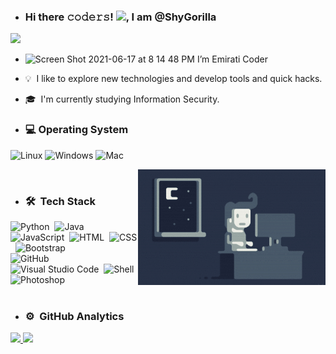 - ### Hi there 𝚌𝚘𝚍𝚎𝚛𝚜! <img src="https://github.com/TheDudeThatCode/TheDudeThatCode/blob/master/Assets/Hi.gif" width="29px">, I am @ShyGorilla

<img src="https://raw.githubusercontent.com/rodrigograca31/rodrigograca31/master/matrix.svg">


- <img width="25" high="15" alt="Screen Shot 2021-06-17 at 8 14 48 PM" src="https://user-images.githubusercontent.com/73632576/123008345-c7de7980-d3cb-11eb-84f1-5ab658eca7f5.gif"> I’m Emirati Coder
- 💡 &nbsp;I like to explore new technologies and develop tools and quick hacks.
- 🎓 &nbsp;I'm currently studying Information Security.

- ### 💻 Operating System

![Linux](https://img.shields.io/badge/-Linux-000000?style=flat&logo=linux&logoColor=FCC624)
![Windows](http://img.shields.io/badge/-Windows-0078D6?style=flat-square&logo=windows&logoColor=ffffff)
![Mac](http://img.shields.io/badge/-Mac-0078D6?style=flat-square&logo=apple&logoColor=ffffff)

<img alt="Night Coding" src="https://raw.githubusercontent.com/AVS1508/AVS1508/master/assets/Night-Coding.gif" align="right"/>
<br>

- ### 🛠 &nbsp;Tech Stack

![Python](https://img.shields.io/badge/-Python-333333?style=flat&logo=python)&nbsp;
![Java](https://img.shields.io/badge/-Java-333333?style=flat&logo=Java&logoColor=FFA518)&nbsp;
![JavaScript](https://img.shields.io/badge/-JavaScript-333333?style=flat&logo=javascript)&nbsp;
![HTML](https://img.shields.io/badge/-HTML-333333?style=flat&logo=HTML5)&nbsp;
![CSS](https://img.shields.io/badge/-CSS-333333?style=flat&logo=CSS3&logoColor=1572B6)&nbsp;
![Bootstrap](https://img.shields.io/badge/-Bootstrap-333333?style=flat&logo=bootstrap&logoColor=563D7C)\
![GitHub](https://img.shields.io/badge/-GitHub-333333?style=flat&logo=github)&nbsp;
![Visual Studio Code](https://img.shields.io/badge/-Visual%20Studio%20Code-333333?style=flat&logo=visual-studio-code&logoColor=007ACC)&nbsp;
![Shell](https://img.shields.io/badge/-Shell-333333?style=flat&logo=shell)&nbsp;
![Photoshop](https://img.shields.io/badge/-Photoshop-333333?style=flat&logo=adobe-photoshop)
<br><br>
- ### ⚙️ &nbsp;GitHub Analytics

<a href="https://github.com/ShyGorilla">
  <img height="140em" src="https://github-readme-stats-eight-theta.vercel.app/api?username=shygorilla&show_icons=true&theme=vue-dark&include_all_commits=true&count_private=true" />&nbsp;<img height="140em" src="https://github-readme-stats-eight-theta.vercel.app/api/top-langs/?username=shygorilla&layout=compact&exclude_lang=java+r&theme=vue-dark" />
</a>

<!---
ShyGorilla/ShyGorilla is a ✨ special ✨ repository because its `README.md` (this file) appears on your GitHub profile.
You can click the Preview link to take a look at your changes.
--->
